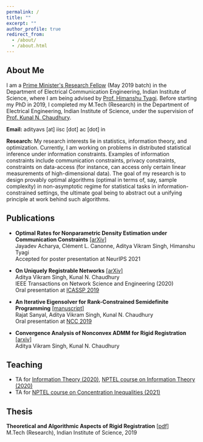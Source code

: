 ```yaml
---
permalink: /
title: ""
excerpt: ""
author_profile: true
redirect_from: 
  - /about/
  - /about.html
---
```


## About Me
I am a [Prime Minister's Research Fellow](https://pmrf.in/) (May 2019 batch) in the Department of Electrical Communication Engineering, Indian Institute of Science, where I am being advised by [Prof. Himanshu Tyagi](https://ece.iisc.ac.in/~htyagi/). Before starting my PhD in 2019, I completed my M.Tech (Research) in the Department of Electrical Engineering, Indian Institute of Science, under the supervision of [Prof. Kunal N. Chaudhury](https://sites.google.com/site/kunalnchaudhury/).

**Email:** adityavs [at] iisc [dot] ac [dot] in

**Research:** My research interests lie in statistics, information theory, and optimization. Currently, I am working on problems in distributed statistical inference under information constraints. Examples of information constraints include communication constraints, privacy constraints, constraints on data-access (for instance, can access only certain linear measurements of high-dimensional data). The goal of my research is to design provably optimal algorithms (optimal in terms of, say, sample complexity) in non-asymptotic regime for statistical tasks in information-constrained settings, the ultimate goal being to abstract out a unifying principle at work behind such algorithms.

<!-- ## Research
My research interests lie in statistics, information theory, and optimization. Currently, I am working on problems in distributed statistical inference under communication constraint.

Statistical inference problems ask us to make some inference about a probabilistic source, given access to $n$ samples from it. In the distributed setting, the samples are distributed across multiple agents (players), who send messages to a central referee (center). Based on these messages, the center must make some inference about the probabilistic source. What makes distributed inference challenging are the constraints on the communication-link between the players and the center. One such constraint is where a player can send only an $\ell$-bit message to the center, as depicted in the figure below.

<center><img src="/images/diststat.JPG" width="400" height="400"></center>

We are interested in characterizing the sample complexity of statistical inference in this setting: Given an inference problem, what is the *minimum number of players* required for the center to solve the problem? Moreover, we want to *design optimal protocols* that the players and the center can implement to accomplish the inference task at hand. Currently, we are looking at two specific distributed inference problems under communication constraint:

**Closeness testing:** Here, in addition to the players receiving samples from distribution $P$, the center receives samples from a distribution $Q$. Based on the $\ell$-bit messages from the players, the center must output, with probability of error at most $1/3$, whether $P=Q$, or whether $d_{TV}(P,Q) > \epsilon$, for a given $\epsilon > 0$. Here, $d_{TV}$ stands for the total variation distance between probability distributions.

**Nonparametric density estimation:** Here, the players observe samples from a distribution $P$, whose density is known to belong to a class of sufficiently smooth functions (e.g. functions that are twice differentiable, with bounded derivatives). Based on the $\ell$-bit messages from the players, the center must output an estimate of the density of $P$. Given that there are $n$ players, the problem is to characterize the minimax mean squared error between the estimate and the true (unknown) distribution $P$.


## Courses
I have credited the following courses during my PhD.
- Information Theory
- Detection and Estimation
- Online Learning and Prediction
- Stochastic Processes and Queuing Theory
- Topics in Stochastic Approximation
- Foundations of Data Science -->


## Publications
- **Optimal Rates for Nonparametric Density Estimation under Communication Constraints** [[arXiv]](https://arxiv.org/abs/2107.10078)  
Jayadev Acharya, Cl&eacute;ment L. Canonne, Aditya Vikram Singh, Himanshu Tyagi  
Accepted for poster presentation at NeurIPS 2021

- **On Uniquely Registrable Networks** [[arXiv]](https://arxiv.org/abs/1906.09714)  
Aditya Vikram Singh, Kunal N. Chaudhury  
IEEE Transactions on Network Science and Engineering (2020)  
Oral presentation at [ICASSP 2019](https://ieeexplore.ieee.org/document/8682680)  

- **An Iterative Eigensolver for Rank-Constrained Semidefinite Programming** [[manuscript]](/files/nccpaper.pdf)  
Rajat Sanyal, Aditya Vikram Singh, Kunal N. Chaudhury  
Oral presentation at [NCC 2019](https://ieeexplore.ieee.org/document/8732206)  

- **Convergence Analysis of Nonconvex ADMM for Rigid Registration** [[arxiv]](https://arxiv.org/abs/1907.07729)  
Aditya Vikram Singh, Kunal N. Chaudhury  


## Teaching
- TA for [Information Theory (2020)](https://ece.iisc.ac.in/~htyagi/course-E2201-2020.html), [NPTEL course on Information Theory (2020)](https://nptel.ac.in/courses/108/108/108108168/#) 
- TA for [NPTEL course on Concentration Inequalities (2021)](https://nptel.ac.in/courses/108/108/108108181/)


## Thesis  
**Theoretical and Algorithmic Aspects of Rigid Registration** [[pdf]](/files/thesis_mtech.pdf)  
M.Tech (Research), Indian Institute of Science, 2019
